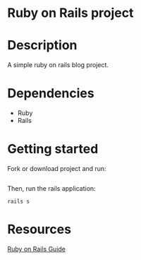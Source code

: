 # Ruby on Rails project

# Description
A simple ruby on rails blog project.

# Dependencies
- Ruby
- Rails

# Getting started
Fork or download project and run:
```bundle install
```
Then, run the rails application:

``` 
rails s
```

# Resources
[Ruby on Rails Guide](https://guides.rubyonrails.org/getting_started.html)
